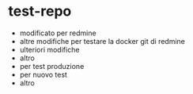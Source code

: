# test-repo
- modificato per redmine
- altre modifiche per testare la docker git di redmine
- ulteriori modifiche
- altro
- per test produzione
- per nuovo test 
- altro
